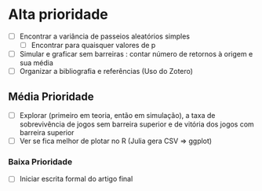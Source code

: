 
# Alta prioridade
- [ ] Encontrar a variância de passeios aleatórios simples
    - [ ] Encontrar para quaisquer valores de p
- [ ] Simular e graficar sem barreiras : contar número de retornos à origem e sua média
- [ ] Organizar a bibliografia e referências (Uso do Zotero)
## Média Prioridade
- [ ] Explorar (primeiro em teoria, então em simulação), a taxa de sobrevivência de jogos sem barreira superior e de vitória dos jogos com barreira superior
- [ ] Ver se fica melhor de plotar no R (Julia gera CSV => ggplot)
### Baixa Prioridade
- [ ] Iniciar escrita formal do artigo final